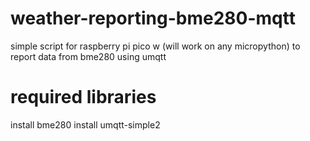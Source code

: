 # weather-reporting-bme280-mqtt
simple script for raspberry pi pico w (will work on any micropython) to report data from bme280 using umqtt

# required libraries
install bme280 
install umqtt-simple2
